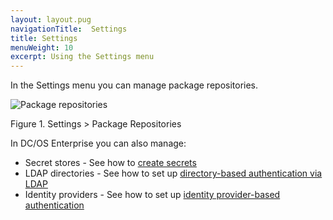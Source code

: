 ```yaml
---
layout: layout.pug
navigationTitle:  Settings
title: Settings
menuWeight: 10
excerpt: Using the Settings menu
---
```


In the Settings menu you can manage package repositories.



![Package repositories](/mesosphere/dcos/1.11/img/package-repositories-ee.png)

Figure 1. Settings > Package Repositories

In DC/OS Enterprise you can also manage:

- Secret stores - See how to [create secrets](/mesosphere/dcos/1.11/security/ent/secrets/create-secrets/#creating-key-value-pair-secrets-using-the-gui)
- LDAP directories - See how to set up [directory-based authentication via LDAP](/mesosphere/dcos/1.11/security/ent/ldap/)
- Identity providers - See how to set up [identity provider-based authentication](/mesosphere/dcos/1.11/security/ent/sso/)
